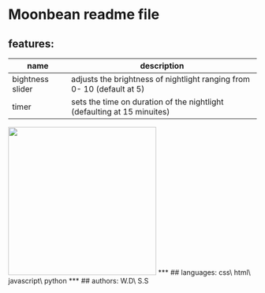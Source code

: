 
# Moonbean readme file


## features:
| name  | description  |
|---|---|
| bightness slider  |adjusts the brightness of nightlight ranging from 0- 10 (default at 5)   |
| timer  | sets the time on duration of the nightlight (defaulting at 15 minuites)  |
<img src="https://github.com/user-attachments/assets/3424f94c-e307-4851-9bac-ef07b2be5ae5" width="300">
***
## languages:
css\
html\
javascript\
python
***
## authors:
 W.D\
 S.S


